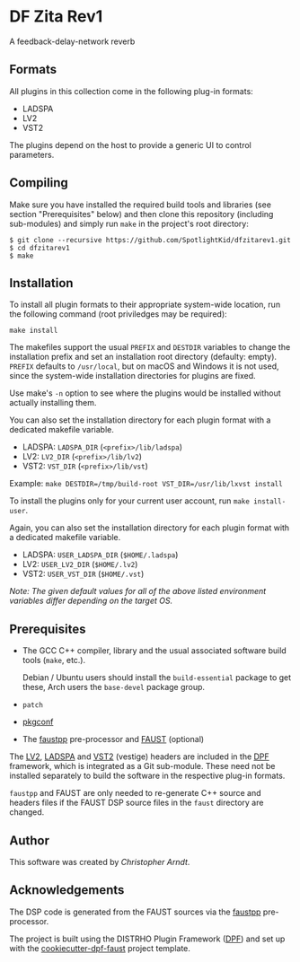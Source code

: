 # DF Zita Rev1

A feedback-delay-network reverb

## Formats

All plugins in this collection come in the following plug-in formats:

* LADSPA
* LV2
* VST2

The plugins depend on the host to provide a generic UI to control parameters.


## Compiling

Make sure you have installed the required build tools and libraries (see
section "Prerequisites" below) and then clone this repository (including
sub-modules) and simply run `make` in the project's root directory:

    $ git clone --recursive https://github.com/SpotlightKid/dfzitarev1.git
    $ cd dfzitarev1
    $ make


## Installation

To install all plugin formats to their appropriate system-wide location, run
the following command (root priviledges may be required):

    make install

The makefiles support the usual `PREFIX` and `DESTDIR` variables to change the
installation prefix and set an installation root directory (defaulty: empty).
`PREFIX` defaults to `/usr/local`, but on macOS and Windows it is not used,
since the system-wide installation directories for plugins are fixed.

Use make's `-n` option to see where the plugins would be installed without
actually installing them.

You can also set the installation directory for each plugin format with a
dedicated makefile variable.

* LADSPA: `LADSPA_DIR` (`<prefix>/lib/ladspa`)
* LV2: `LV2_DIR` (`<prefix>/lib/lv2`)
* VST2: `VST_DIR` (`<prefix>/lib/vst`)

Example: `make DESTDIR=/tmp/build-root VST_DIR=/usr/lib/lxvst install`

To install the plugins only for your current user account, run
`make install-user`.

Again, you can also set the installation directory for each plugin format with
a dedicated makefile variable.

* LADSPA: `USER_LADSPA_DIR` (`$HOME/.ladspa`)
* LV2: `USER_LV2_DIR` (`$HOME/.lv2`)
* VST2: `USER_VST_DIR` (`$HOME/.vst`)

*Note: The given default values for all of the above listed environment
variables differ depending on the target OS.*


## Prerequisites

* The GCC C++ compiler, library and the usual associated software build tools
  (`make`, etc.).

  Debian / Ubuntu users should install the `build-essential` package
  to get these, Arch users the `base-devel` package group.

* `patch`

* [pkgconf]

* The [faustpp] pre-processor and [FAUST] (optional)

The [LV2], [LADSPA] and [VST2] (vestige) headers are included in the [DPF]
framework, which is integrated as a Git sub-module. These need not be
installed separately to build the software in the respective plug-in formats.

`faustpp` and FAUST are only needed to re-generate C++ source and headers files
if the FAUST DSP source files in the `faust` directory are changed.


## Author

This software was created by *Christopher Arndt*.


## Acknowledgements

The DSP code is generated from the FAUST sources via the [faustpp]
pre-processor.

The project is built using the DISTRHO Plugin Framework ([DPF]) and set up
with the [cookiecutter-dpf-faust] project template.


[cookiecutter-dpf-faust]: https://github.com/SpotlightKid/cookiecutter-dpf-faust
[DPF]: https://github.com/DISTRHO/DPF
[FAUST]: https://faust.grame.fr/
[faustpp]: https://github.com/jpcima/faustpp.git
[LADSPA]: http://www.ladspa.org/
[LV2]: http://lv2plug.in/
[pkgconf]: https://github.com/pkgconf/pkgconf
[VST2]: https://en.wikipedia.org/wiki/Virtual_Studio_Technology
